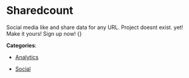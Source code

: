 # Sharedcount


Social media like and share data for any URL.  Project doesnt exist. yet! Make it yours! Sign up now! {}



**Categories**:

- [Analytics](https://github.com/apis-list/apis-list#analytics)

- [Social](https://github.com/apis-list/apis-list#social)



